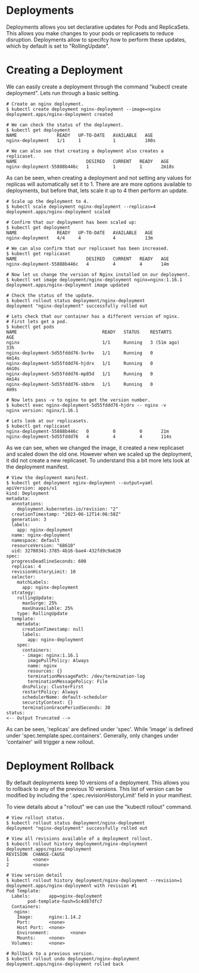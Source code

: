 # Deployments
Deployments allows you set declarative updates for Pods and ReplicaSets. This allows you make changes to your pods or replicasets to reduce disruption. Deployments allow to specifcy how to perform these updates, which by default is set to "RollingUpdate".  

# Creating a Deployment
We can easily create a deployment through the command "kubectl create deployment". Lets run through a basic setting.
```
# Create an nginx deployment.
$ kubectl create deployment nginx-deployment --image=nginx
deployment.apps/nginx-deployment created

# We can check the status of the deployment.
$ kubectl get deployment
NAME               READY   UP-TO-DATE   AVAILABLE   AGE
nginx-deployment   1/1     1            1           100s

# We can also see that creating a deployment also creates a replicaset.
NAME                          DESIRED   CURRENT   READY   AGE
nginx-deployment-55888b446c   1         1         1       2m18s
```

As can be seen, when creating a deployment and not setting any values for replicas will automatically set it to 1. There are are more options available to deployments, but before that, lets scale it up to 4 then perform an update.
```
# Scale up the deployment to 4.
$ kubectl scale deployment nginx-deployment --replicas=4
deployment.apps/nginx-deployment scaled

# Confirm that our deployment has been scaled up:
$ kubectl get deployment
NAME               READY   UP-TO-DATE   AVAILABLE   AGE
nginx-deployment   4/4     4            4           13m

# We can also confirm that our replicaset has been increased.
$ kubectl get replicaset
NAME                          DESIRED   CURRENT   READY   AGE
nginx-deployment-55888b446c   4         4         4       14m

# Now let us change the version of Nginx installed on our deployment.
$ kubectl set image deployment/nginx-deployment nginx=nginx:1.16.1
deployment.apps/nginx-deployment image updated

# Check the status of the update.
$ kubectl rollout status deployment/nginx-deployment
deployment "nginx-deployment" successfully rolled out

# Lets check that our container has a different version of nginx.
# First lets get a pod.
$ kubectl get pods
NAME                                READY   STATUS    RESTARTS      AGE
nginx                               1/1     Running   3 (51m ago)   33h
nginx-deployment-5d55fddd76-5vrbv   1/1     Running   0             4m14s
nginx-deployment-5d55fddd76-hjdrx   1/1     Running   0             4m10s
nginx-deployment-5d55fddd76-mp85d   1/1     Running   0             4m14s
nginx-deployment-5d55fddd76-sbbrm   1/1     Running   0             4m9s

# Now lets pass -v to nginx to get the version number.
$ kubectl exec nginx-deployment-5d55fddd76-hjdrx -- nginx -v
nginx version: nginx/1.16.1

# Lets look at our replicasets.
$ kubectl get replicaset
nginx-deployment-55888b446c   0         0         0       21m
nginx-deployment-5d55fddd76   4         4         4       114s
```  

As we can see, when we changed the image, it created a new replicaset and scaled down the old one. However when we scaled up the deployment, it did not create a new replicaset. To understand this a bit more lets look at the deployment manifest.
```
# View the deployment manifest.
$ kubectl get deployment nginx-deployment --output=yaml
apiVersion: apps/v1
kind: Deployment
metadata:
  annotations:
    deployment.kubernetes.io/revision: "2"
  creationTimestamp: "2023-06-12T14:06:58Z"
  generation: 3
  labels:
    app: nginx-deployment
  name: nginx-deployment
  namespace: default
  resourceVersion: "68610"
  uid: 32780341-3785-4b16-bae4-432fd9c9a620
spec:
  progressDeadlineSeconds: 600
  replicas: 4
  revisionHistoryLimit: 10
  selector:
    matchLabels:
      app: nginx-deployment
  strategy:
    rollingUpdate:
      maxSurge: 25%
      maxUnavailable: 25%
    type: RollingUpdate
  template:
    metadata:
      creationTimestamp: null
      labels:
        app: nginx-deployment
    spec:
      containers:
      - image: nginx:1.16.1
        imagePullPolicy: Always
        name: nginx
        resources: {}
        terminationMessagePath: /dev/termination-log
        terminationMessagePolicy: File
      dnsPolicy: ClusterFirst
      restartPolicy: Always
      schedulerName: default-scheduler
      securityContext: {}
      terminationGracePeriodSeconds: 30
status:
<-- Output Truncated -->
```

As can be seen, 'replicas' are defined under 'spec'. While 'image' is defined under 'spec.template.spec.containers'. Generally, only changes under 'container' will trigger a new rollout. 

# Deployment Rollback
By default deployments keep 10 versions of a deployment. This allows you to rollback to any of the previous 10 versions. This list of version can be modified by including the '.spec.revisionHistoryLimit' field in your manifiest.  

To view details about a "rollout" we can use the "kubectl rollout" command.  
```
# View rollout status.
$ kubectl rollout status deployment/nginx-deployment
deployment "nginx-deployment" successfully rolled out

# View all revisions available of a deployment rollout.
$ kubectl rollout history deployment/nginx-deployment
deployment.apps/nginx-deployment
REVISION  CHANGE-CAUSE
1         <none>
2         <none>

# View version detail
$ kubectl rollout history deployment/nginx-deployment --revision=1
deployment.apps/nginx-deployment with revision #1
Pod Template:
  Labels:       app=nginx-deployment
        pod-template-hash=5c4d87dfc7
  Containers:
   nginx:
    Image:      nginx:1.14.2
    Port:       <none>
    Host Port:  <none>
    Environment:        <none>
    Mounts:     <none>
  Volumes:      <none>

# Rollback to a previous version.
$ kubectl rollout undo deployment/nginx-deployment
deployment.apps/nginx-deployment rolled back
```